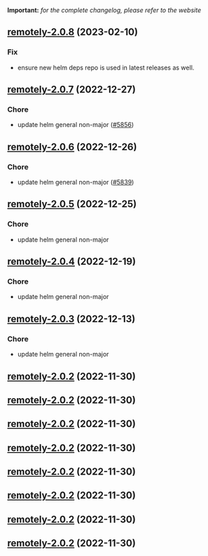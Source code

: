 **Important:**
*for the complete changelog, please refer to the website*




## [remotely-2.0.8](https://github.com/succelle/charts/compare/remotely-2.0.7...remotely-2.0.8) (2023-02-10)

### Fix

- ensure new helm deps repo is used in latest releases as well.
  
  


## [remotely-2.0.7](https://github.com/succelle/charts/compare/remotely-2.0.6...remotely-2.0.7) (2022-12-27)

### Chore

- update helm general non-major ([#5856](https://github.com/succelle/charts/issues/5856))
  
  


## [remotely-2.0.6](https://github.com/succelle/charts/compare/remotely-2.0.5...remotely-2.0.6) (2022-12-26)

### Chore

- update helm general non-major ([#5839](https://github.com/succelle/charts/issues/5839))
  
  


## [remotely-2.0.5](https://github.com/succelle/charts/compare/remotely-2.0.4...remotely-2.0.5) (2022-12-25)

### Chore

- update helm general non-major
  
  


## [remotely-2.0.4](https://github.com/succelle/charts/compare/remotely-2.0.3...remotely-2.0.4) (2022-12-19)

### Chore

- update helm general non-major
  
  


## [remotely-2.0.3](https://github.com/succelle/charts/compare/remotely-2.0.2...remotely-2.0.3) (2022-12-13)

### Chore

- update helm general non-major
  
  


## [remotely-2.0.2](https://github.com/succelle/charts/compare/remotely-2.0.1...remotely-2.0.2) (2022-11-30)




## [remotely-2.0.2](https://github.com/succelle/charts/compare/remotely-2.0.1...remotely-2.0.2) (2022-11-30)




## [remotely-2.0.2](https://github.com/succelle/charts/compare/remotely-2.0.1...remotely-2.0.2) (2022-11-30)




## [remotely-2.0.2](https://github.com/succelle/charts/compare/remotely-2.0.1...remotely-2.0.2) (2022-11-30)




## [remotely-2.0.2](https://github.com/succelle/charts/compare/remotely-2.0.1...remotely-2.0.2) (2022-11-30)




## [remotely-2.0.2](https://github.com/succelle/charts/compare/remotely-2.0.1...remotely-2.0.2) (2022-11-30)




## [remotely-2.0.2](https://github.com/succelle/charts/compare/remotely-2.0.1...remotely-2.0.2) (2022-11-30)




## [remotely-2.0.2](https://github.com/succelle/charts/compare/remotely-2.0.1...remotely-2.0.2) (2022-11-30)



